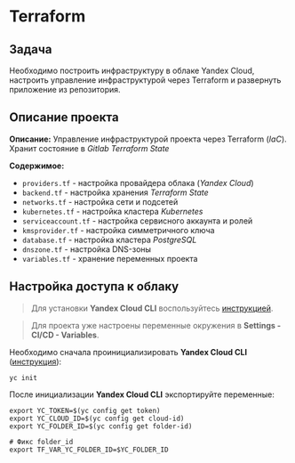 # Terraform

## Задача

Необходимо построить инфраструктуру в облаке Yandex Cloud, настроить управление инфраструктурой через Terraform и развернуть приложение из репозитория.

## Описание проекта

**Описание:** Управление инфраструктурой проекта через Terraform (*IaC*). Хранит состояние в *Gitlab Terraform State*

**Содержимое:**
  * `providers.tf` - настройка провайдера облака (*Yandex Cloud*)
  * `backend.tf` - настройка хранения *Terraform State*
  * `networks.tf` - настройка сети и подсетей
  * `kubernetes.tf` - настройка кластера *Kubernetes*
  * `serviceaccount.tf` - настройка сервисного аккаунта и ролей
  * `kmsprovider.tf` - настройка симметричного ключа
  * `database.tf` - настройка кластера *PostgreSQL*
  * `dnszone.tf` - настройка DNS-зоны
  * `variables.tf` - хранение переменных проекта

## Настройка доступа к облаку

> Для установки **Yandex Cloud CLI** воспользуйтесь [инструкцией](https://cloud.yandex.ru/docs/cli/quickstart#install).

> Для проекта уже настроены переменные окружения в **Settings - CI/CD - Variables**.

Необходимо сначала проинициализировать **Yandex Cloud CLI** ([инструкция](https://cloud.yandex.ru/docs/cli/quickstart#initialize)):
```
yc init
```

После инициализации **Yandex Cloud CLI** экспортируйте переменные:
```
export YC_TOKEN=$(yc config get token)
export YC_CLOUD_ID=$(yc config get cloud-id)
export YC_FOLDER_ID=$(yc config get folder-id)

# Фикс folder_id
export TF_VAR_YC_FOLDER_ID=$YC_FOLDER_ID
```
